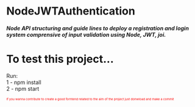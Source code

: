 <h1> NodeJWTAuthentication </h1>
<h5> Node API structuring and guide lines to deploy a registration and login system comprensive of input validation using Node, JWT, joi. </h5>


# To test this project...
Run:	</br>
  1 - npm install	 </br>
  2 - npm start		</br>


<p style="font-size:8px;color:red;">If you wanna contribute to create a good forntend related to the aim of the project just donwload and make a commit</p>
